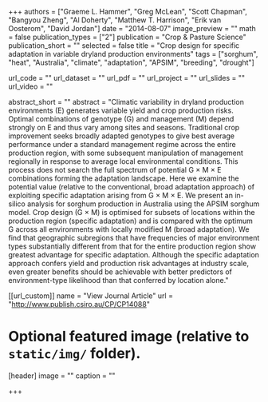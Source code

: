 +++
authors = ["Graeme L. Hammer", "Greg McLean", "Scott Chapman", "Bangyou Zheng", "Al Doherty", "Matthew T. Harrison", "Erik van Oosterom", "David Jordan"]
date = "2014-08-07"
image_preview = ""
math = false
publication_types = ["2"]
publication = "Crop & Pasture Science"
publication_short = ""
selected = false
title = "Crop design for specific adaptation in variable dryland production environments"
tags = ["sorghum", "heat", "Australia", "climate", "adaptation", "APSIM", "breeding", "drought"]

url_code = ""
url_dataset = ""
url_pdf = ""
url_project = ""
url_slides = ""
url_video = ""

abstract_short = ""
abstract = "Climatic variability in dryland production environments (E) generates variable yield and crop production risks. Optimal combinations of genotype (G) and management (M) depend strongly on E and thus vary among sites and seasons. Traditional crop improvement seeks broadly adapted genotypes to give best average performance under a standard management regime across the entire production region, with some subsequent manipulation of management regionally in response to average local environmental conditions. This process does not search the full spectrum of potential G × M × E combinations forming the adaptation landscape. Here we examine the potential value (relative to the conventional, broad adaptation approach) of exploiting specific adaptation arising from G × M × E. We present an in-silico analysis for sorghum production in Australia using the APSIM sorghum model. Crop design (G × M) is optimised for subsets of locations within the production region (specific adaptation) and is compared with the optimum G across all environments with locally modified M (broad adaptation). We find that geographic subregions that have frequencies of major environment types substantially different from that for the entire production region show greatest advantage for specific adaptation. Although the specific adaptation approach confers yield and production risk advantages at industry scale, even greater benefits should be achievable with better predictors of environment-type likelihood than that conferred by location alone."



[[url_custom]]
name = "View Journal Article"
url = "http://www.publish.csiro.au/CP/CP14088"

# Optional featured image (relative to `static/img/` folder).
[header]
image = ""
caption = ""

+++
